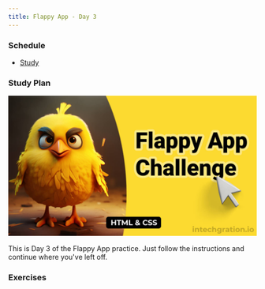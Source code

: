 ```yaml
---
title: Flappy App - Day 3
---
```


### Schedule

  - [Study](#study-plan-NN)
  <!-- - [Exercises](#exercises-NN) -->
  <!-- - [Extra Resources](#extra-resources-NN) -->

### Study Plan

  ![](./assets/FlappyAppThumbnail.jpg)

  This is Day 3 of the Flappy App practice. Just follow the instructions and continue where you've left off.

### Exercises

  <!-- SGEN:META:PROGRESS:task=Recreate the FlappyApp without going back to the video -->
